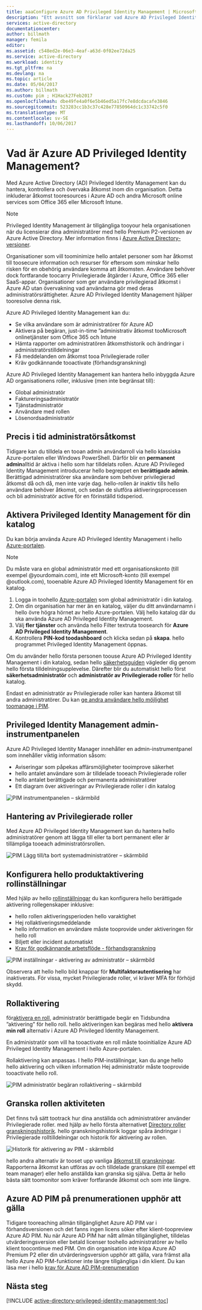 ```yaml
---
title: aaaConfigure Azure AD Privileged Identity Management | Microsoft Docs
description: "Ett avsnitt som förklarar vad Azure AD Privileged Identity Management är och hur toouse PIM tooimprove moln-säkerhet."
services: active-directory
documentationcenter: 
author: billmath
manager: femila
editor: 
ms.assetid: c548ed2e-06e3-4eaf-a63d-0f02ee72da25
ms.service: active-directory
ms.workload: identity
ms.tgt_pltfrm: na
ms.devlang: na
ms.topic: article
ms.date: 05/04/2017
ms.author: billmath
ms.custom: pim ; H1Hack27Feb2017
ms.openlocfilehash: dbe49fe4a0f6e5b46ed5a17fc7e8dcdacafe3846
ms.sourcegitcommit: 523283cc1b3c37c428e77850964dc1c33742c5f0
ms.translationtype: MT
ms.contentlocale: sv-SE
ms.lasthandoff: 10/06/2017
---
```

# <a name="what-is-azure-ad-privileged-identity-management"></a>Vad är Azure AD Privileged Identity Management?
Med Azure Active Directory (AD) Privileged Identity Management kan du hantera, kontrollera och övervaka åtkomst inom din organisation. Detta inkluderar åtkomst tooresources i Azure AD och andra Microsoft online services som Office 365 eller Microsoft Intune.  

> [!NOTE]
> Privileged Identity Management är tillgängliga tooyour hela organisationen när du licensierar dina administratörer med hello Premium P2-versionen av Azure Active Directory. Mer information finns i [Azure Active Directory-versioner](active-directory-editions.md).

Organisationer som vill toominimize hello antalet personer som har åtkomst till toosecure information och resurser för eftersom som minskar hello risken för en obehörig användare komma att åtkomsten. Användare behöver dock fortfarande toocarry Privilegierade åtgärder i Azure, Office 365 eller SaaS-appar. Organisationer som ger användare privilegierad åtkomst i Azure AD utan övervakning vad användarna gör med deras administratörsrättigheter. Azure AD Privileged Identity Management hjälper tooresolve denna risk.  

Azure AD Privileged Identity Management kan du:  

* Se vilka användare som är administratörer för Azure AD
* Aktivera på begäran, just-in-time ”administrativ åtkomst tooMicrosoft onlinetjänster som Office 365 och Intune
* Hämta rapporter om administratören åtkomsthistorik och ändringar i administratörstilldelningar
* Få meddelanden om åtkomst tooa Privilegierade roller
* Kräv godkännande tooactivate (förhandsgranskning)

Azure AD Privileged Identity Management kan hantera hello inbyggda Azure AD organisationens roller, inklusive (men inte begränsat till):  

* Global administratör
* Faktureringsadministratör
* Tjänstadministratör  
* Användare med rollen
* Lösenordsadministratör

## <a name="just-in-time-administrator-access"></a>Precis i tid administratörsåtkomst
Tidigare kan du tilldela en tooan admin användarroll via hello klassiska Azure-portalen eller Windows PowerShell. Därför blir en **permanent admin**alltid är aktiva i hello som har tilldelats rollen. Azure AD Privileged Identity Management introducerar hello begreppet en **berättigade admin**. Berättigad administratörer ska användare som behöver privilegierad åtkomst då och då, men inte varje dag. hello-rollen är inaktiv tills hello användare behöver åtkomst, och sedan de slutföra aktiveringsprocessen och bli administratör active för en förinställd tidsperiod.

## <a name="enable-privileged-identity-management-for-your-directory"></a>Aktivera Privileged Identity Management för din katalog
Du kan börja använda Azure AD Privileged Identity Management i hello [Azure-portalen](https://portal.azure.com/).

> [!NOTE]
> Du måste vara en global administratör med ett organisationskonto (till exempel @yourdomain.com), inte ett Microsoft-konto (till exempel @outlook.com), tooenable Azure AD Privileged Identity Management för en katalog.

1. Logga in toohello [Azure-portalen](https://portal.azure.com/) som global administratör i din katalog.
2. Om din organisation har mer än en katalog, väljer du ditt användarnamn i hello övre högra hörnet av hello Azure-portalen. Välj hello katalog där du ska använda Azure AD Privileged Identity Management.
3. Välj **fler tjänster** och använda hello Filter textruta toosearch för **Azure AD Privileged Identity Management**.
4. Kontrollera **PIN-kod toodashboard** och klicka sedan på **skapa**. hello programmet Privileged Identity Management öppnas.

Om du använder hello första personen toouse Azure AD Privileged Identity Management i din katalog, sedan hello [säkerhetsguiden](active-directory-privileged-identity-management-security-wizard.md) vägleder dig genom hello första tilldelningsupplevelse. Därefter blir du automatiskt hello först **säkerhetsadministratör** och **administratör av Privilegierade roller** för hello katalog.

Endast en administratör av Privilegierade roller kan hantera åtkomst till andra administratörer. Du kan [ge andra användare hello möjlighet toomanage i PIM](active-directory-privileged-identity-management-how-to-give-access-to-pim.md).

## <a name="privileged-identity-management-admin-dashboard"></a>Privileged Identity Management admin-instrumentpanelen
Azure AD Privileged Identity Manager innehåller en admin-instrumentpanel som innehåller viktig information såsom:

* Aviseringar som påpekas affärsmöjligheter tooimprove säkerhet
* hello antalet användare som är tilldelade tooeach Privilegierade roller  
* hello antalet berättigade och permanenta administratörer
* Ett diagram över aktiveringar av Privilegierade roller i din katalog

![PIM instrumentpanelen – skärmbild][2]

## <a name="privileged-role-management"></a>Hantering av Privilegierade roller
Med Azure AD Privileged Identity Management kan du hantera hello administratörer genom att lägga till eller ta bort permanent eller är tillämpliga tooeach administratörsrollen.

![PIM Lägg till/ta bort systemadministratörer – skärmbild][3]

## <a name="configure-hello-role-activation-settings"></a>Konfigurera hello produktaktivering rollinställningar
Med hjälp av hello [rollinställningar](active-directory-privileged-identity-management-how-to-change-default-settings.md) du kan konfigurera hello berättigade aktivering rollegenskaper inklusive:

* hello rollen aktiveringsperioden hello varaktighet
* Hej rollaktiveringsmeddelande
* hello information en användare måste tooprovide under aktiveringen för hello roll
* Biljett eller incident automatiskt
* [Krav för godkännande arbetsflöde - förhandsgranskning](./privileged-identity-management/azure-ad-pim-approval-workflow.md)

![PIM inställningar - aktivering av administratör – skärmbild][4]

Observera att hello hello bild knappar för **Multifaktorautentisering** har inaktiverats. För vissa, mycket Privilegierade roller, vi kräver MFA för förhöjd skydd.

## <a name="role-activation"></a>Rollaktivering
för[aktivera en roll](active-directory-privileged-identity-management-how-to-activate-role.md), administratör berättigade begär en Tidsbundna ”aktivering” för hello roll. hello aktiveringen kan begäras med hello **aktivera min roll** alternativ i Azure AD Privileged Identity Management.

En administratör som vill ha tooactivate en roll måste tooinitialize Azure AD Privileged Identity Management i hello Azure-portalen.

Rollaktivering kan anpassas. I hello PIM-inställningar, kan du ange hello hello aktivering och vilken information Hej administratör måste tooprovide tooactivate hello roll.

![PIM administratör begäran rollaktivering – skärmbild][5]

## <a name="review-role-activity"></a>Granska rollen aktiviteten
Det finns två sätt tootrack hur dina anställda och administratörer använder Privilegierade roller. med hjälp av hello första alternativet [Directory roller granskningshistorik](active-directory-privileged-identity-management-how-to-use-audit-log.md). hello granskningshistorik loggar spåra ändringar i Privilegierade rolltilldelningar och historik för aktivering av rollen.

![Historik för aktivering av PIM - skärmbild][6]

hello andra alternativ är tooset upp vanliga [åtkomst till granskningar](active-directory-privileged-identity-management-how-to-start-security-review.md). Rapporterna åtkomst kan utföras av och tilldelade granskare (till exempel ett team manager) eller hello anställda kan granska sig själva. Detta är hello bästa sätt toomonitor som kräver fortfarande åtkomst och som inte längre.

## <a name="azure-ad-pim-at-subscription-expiration"></a>Azure AD PIM på prenumerationen upphör att gälla
Tidigare tooreaching allmän tillgänglighet Azure AD PIM var i förhandsversionen och det fanns ingen licens söker efter klient-toopreview Azure AD PIM.  Nu när Azure AD PIM har nått allmän tillgänglighet, tilldelas utvärderingsversion eller betald licenser toohello administratörer av hello klient toocontinue med PIM.  Om din organisation inte köpa Azure AD Premium P2 eller din utvärderingsversion upphör att gälla, vara främst alla hello Azure AD PIM-funktioner inte längre tillgängliga i din klient.  Du kan läsa mer i hello [krav för Azure AD PIM-prenumeration](./privileged-identity-management/subscription-requirements.md)

## <a name="next-steps"></a>Nästa steg
[!INCLUDE [active-directory-privileged-identity-management-toc](../../includes/active-directory-privileged-identity-management-toc.md)]

<!--Image references-->

[1]: ./media/active-directory-privileged-identity-management-configure/PIM_EnablePim.png
[2]: ./media/active-directory-privileged-identity-management-configure/PIM_Admin_Overview.png
[3]: ./media/active-directory-privileged-identity-management-configure/PIM_AddRemove.png
[4]: ./media/active-directory-privileged-identity-management-configure/PIM_Settings_w_Approval_Disabled.png
[5]: ./media/active-directory-privileged-identity-management-configure/PIM_RequestActivation.png
[6]: ./media/active-directory-privileged-identity-management-configure/PIM_ActivationHistory.png
